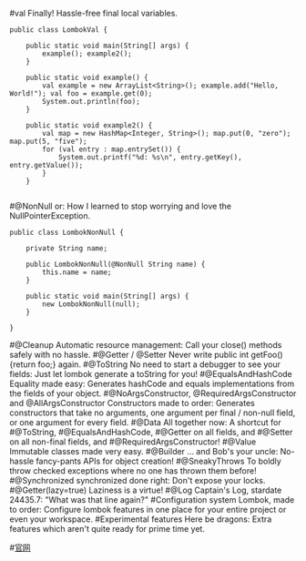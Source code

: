 #val
Finally! Hassle-free final local variables.

```
public class LombokVal {

	public static void main(String[] args) {
		example(); example2();
	}

	public static void example() {
		val example = new ArrayList<String>(); example.add("Hello, World!"); val foo = example.get(0);
		System.out.println(foo);
	}

	public static void example2() {
		val map = new HashMap<Integer, String>(); map.put(0, "zero"); map.put(5, "five");
		for (val entry : map.entrySet()) {
			System.out.printf("%d: %s\n", entry.getKey(), entry.getValue());
		}
	}


```

#@NonNull
or: How I learned to stop worrying and love the NullPointerException.

```
public class LombokNonNull {

	private String name;

	public LombokNonNull(@NonNull String name) {
		this.name = name;
	}

	public static void main(String[] args) {
		new LombokNonNull(null);
	}

}
```

#@Cleanup
Automatic resource management: Call your close() methods safely with no hassle.
#@Getter / @Setter
Never write public int getFoo() {return foo;} again.
#@ToString
No need to start a debugger to see your fields: Just let lombok generate a toString for you!
#@EqualsAndHashCode
Equality made easy: Generates hashCode and equals implementations from the fields of your object.
#@NoArgsConstructor, @RequiredArgsConstructor and @AllArgsConstructor
Constructors made to order: Generates constructors that take no arguments, one argument per final / non-null field, or one argument for every field.
#@Data
All together now: A shortcut for #@ToString, #@EqualsAndHashCode, #@Getter on all fields, and #@Setter on all non-final fields, and #@RequiredArgsConstructor!
#@Value
Immutable classes made very easy.
#@Builder
... and Bob's your uncle: No-hassle fancy-pants APIs for object creation!
#@SneakyThrows
To boldly throw checked exceptions where no one has thrown them before!
#@Synchronized
synchronized done right: Don't expose your locks.
#@Getter(lazy=true)
Laziness is a virtue!
#@Log
Captain's Log, stardate 24435.7: "What was that line again?"
#Configuration system
Lombok, made to order: Configure lombok features in one place for your entire project or even your workspace.
#Experimental features
Here be dragons: Extra features which aren't quite ready for prime time yet.


#[官网](https://projectlombok.org/features/index.html)